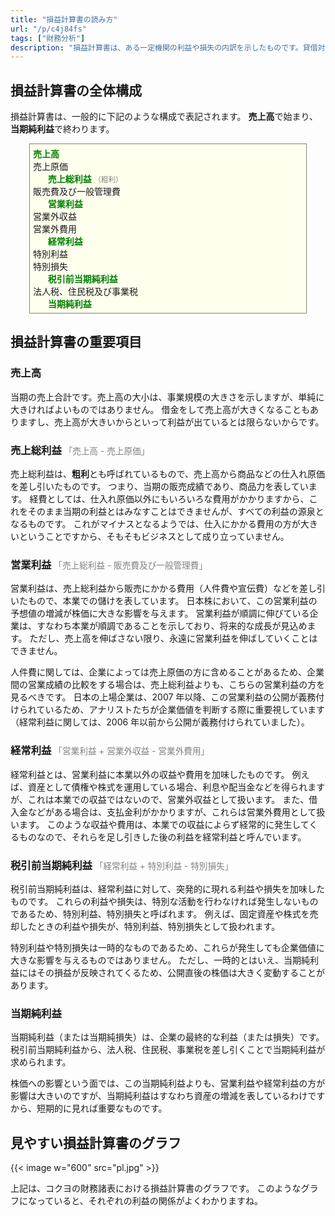 ```yaml
---
title: "損益計算書の読み方"
url: "/p/c4j84fs"
tags: ["財務分析"]
description: "損益計算書は、ある一定機関の利益や損失の内訳を示したものです。貸借対照表やキャッシュフロー計算書と並ぶ、重要な財務諸表のひとつです。"
---
```


<style>
.local-pl {
  background: #ffe;
  border: solid 1px gray;
  padding: 5px;
  margin: 10px 30px;
}
.local-pl li {
  list-style: none;
}
.local-pl_main {
  font-weight: bold;
  color: green;
}
.local-pl_sub {
  font-weight: normal;
}
.local-note {
  font-weight: normal;
  font-size: smaller;
  color: gray;
}
</style>


損益計算書の全体構成
----

損益計算書は、一般的に下記のような構成で表記されます。
**売上高**で始まり、**当期純利益**で終わります。

<ul class="local-pl">
  <li class="local-pl_main">売上高</li>
  <li>売上原価
    <ul>
      <li class="local-pl_main">売上総利益 <span class="local-note">（粗利）</span></li>
    </ul>
  </li>
  <li>販売費及び一般管理費
    <ul>
      <li class="local-pl_main">営業利益</li>
    </ul>
  </li>
  <li>営業外収益</li>
  <li>営業外費用
    <ul>
      <li class="local-pl_main">経常利益</li>
    </ul>
  </li>
  <li>特別利益</li>
  <li>特別損失
    <ul>
      <li class="local-pl_main">税引前当期純利益</li>
    </ul>
  </li>
  <li>法人税、住民税及び事業税
    <ul>
      <li class="local-pl_main">当期純利益</li>
    </ul>
  </li>
</ul>


損益計算書の重要項目
----

### 売上高

当期の売上合計です。売上高の大小は、事業規模の大きさを示しますが、単純に大きければよいものではありません。
借金をして売上高が大きくなることもありますし、売上高が大きいからといって利益が出ているとは限らないからです。


### 売上総利益 <span class="local-note">「売上高 - 売上原価」</span>

売上総利益は、**粗利**とも呼ばれているもので、売上高から商品などの仕入れ原価を差し引いたものです。
つまり、当期の販売成績であり、商品力を表しています。
経費としては、仕入れ原価以外にもいろいろな費用がかかりますから、これをそのまま当期の利益とはみなすことはできませんが、すべての利益の源泉となるものです。
これがマイナスとなるようでは、仕入にかかる費用の方が大きいということですから、そもそもビジネスとして成り立っていません。


### 営業利益 <span class="local-note">「売上総利益 - 販売費及び一般管理費」</span>

営業利益は、売上総利益から販売にかかる費用（人件費や宣伝費）などを差し引いたもので、本業での儲けを表しています。
日本株において、この営業利益の予想値の増減が株価に大きな影響を与えます。
営業利益が順調に伸びている企業は、すなわち本業が順調であることを示しており、将来的な成長が見込めます。
ただし、売上高を伸ばさない限り、永遠に営業利益を伸ばしていくことはできません。

人件費に関しては、企業によっては売上原価の方に含めることがあるため、企業間の営業成績の比較をする場合は、売上総利益よりも、こちらの営業利益の方を見るべきです。
日本の上場企業は、2007 年以降、この営業利益の公開が義務付けられているため、アナリストたちが企業価値を判断する際に重要視しています（経常利益に関しては、2006 年以前から公開が義務付けられていました）。


### 経常利益 <span class="local-note">「営業利益 + 営業外収益 - 営業外費用」</span>

経常利益とは、営業利益に本業以外の収益や費用を加味したものです。
例えば、資産として債権や株式を運用している場合、利息や配当金などを得られますが、これは本業での収益ではないので、営業外収益として扱います。
また、借入金などがある場合は、支払金利がかかりますが、これらは営業外費用として扱います。
このような収益や費用は、本業での収益によらず経常的に発生してくるものなので、それらを足し引きした後の利益を経常利益と呼んでいます。


### 税引前当期純利益 <span class="local-note">「経常利益 + 特別利益 - 特別損失」</span>

税引前当期純利益は、経常利益に対して、突発的に現れる利益や損失を加味したものです。
これらの利益や損失は、特別な活動を行わなければ発生しないものであるため、特別利益、特別損失と呼ばれます。
例えば、固定資産や株式を売却したときの利益や損失が、特別利益、特別損失として扱われます。

特別利益や特別損失は一時的なものであるため、これらが発生しても企業価値に大きな影響を与えるものではありません。
ただし、一時的とはいえ、当期純利益にはその損益が反映されてくるため、公開直後の株価は大きく変動することがあります。


### 当期純利益

当期純利益（または当期純損失）は、企業の最終的な利益（または損失）です。
税引前当期純利益から、法人税、住民税、事業税を差し引くことで当期純利益が求められます。

株価への影響という面では、この当期純利益よりも、営業利益や経常利益の方が影響は大きいのですが、当期純利益はすなわち資産の増減を表しているわけですから、短期的に見れば重要なものです。


見やすい損益計算書のグラフ
----

{{< image w="600" src="pl.jpg" >}}

上記は、コクヨの財務諸表における損益計算書のグラフです。
このようなグラフになっていると、それぞれの利益の関係がよくわかりますね。

